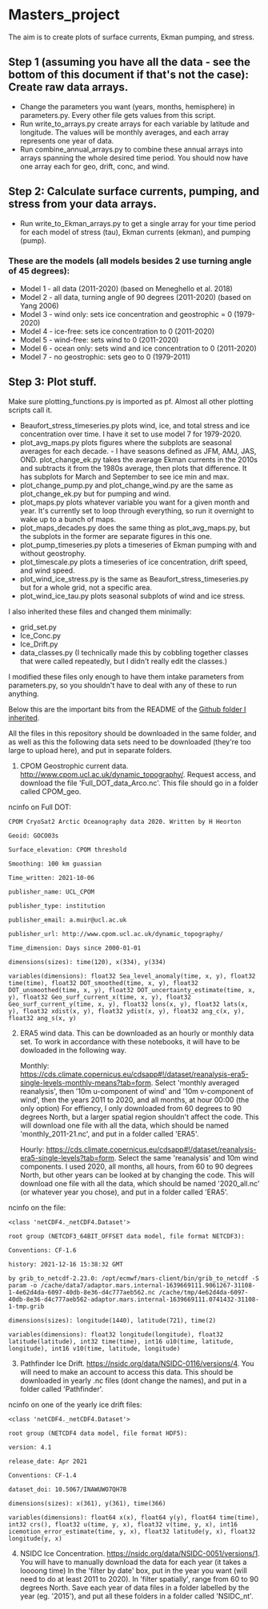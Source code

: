 # Masters_project
The aim is to create plots of surface currents, Ekman pumping, and stress.


## Step 1 (assuming you have all the data - see the bottom of this document if that's not the case): Create raw data arrays.
- Change the parameters you want (years, months, hemisphere) in parameters.py. Every other file gets values from this script.
- Run write_to_arrays.py create arrays for each variable by latitude and longitude. The values will be monthly averages, and each array represents one year of data.
- Run combine_annual_arrays.py to combine these annual arrays into arrays spanning the whole desired time period.
You should now have one array each for geo, drift, conc, and wind.

## Step 2: Calculate surface currents, pumping, and stress from your data arrays.
- Run write_to_Ekman_arrays.py to get a single array for your time period for each model of stress (tau), Ekman currents (ekman), and pumping (pump).

### These are the models (all models besides 2 use turning angle of 45 degrees):
- 	Model 1 - all data (2011-2020) (based on Meneghello et al. 2018)
-	Model 2 - all data, turning angle of 90 degrees (2011-2020) (based on Yang 2006)
-	Model 3 - wind only: sets ice concentration and geostrophic = 0 (1979-2020)
-	Model 4 - ice-free: sets ice concentration to 0 (2011-2020)
-	Model 5 - wind-free: sets wind to 0 (2011-2020)
-	Model 6 - ocean only: sets wind and ice concentration to 0 (2011-2020)
-	Model 7 - no geostrophic: sets geo to 0 (1979-2011)

## Step 3: Plot stuff.
Make sure plotting_functions.py is imported as pf. Almost all other plotting scripts call it.
- Beaufort_stress_timeseries.py plots wind, ice, and total stress and ice concentration over time. I have it set to use model 7 for 1979-2020.
- plot_avg_maps.py plots figures where the subplots are seasonal averages for each decade. - I have seasons defined as JFM, AMJ, JAS, OND.
plot_change_ek.py takes the average Ekman currents in the 2010s and subtracts it from the 1980s average, then plots that difference. It has subplots for March and September to see ice min and max.
- plot_change_pump.py and plot_change_wind.py are the same as plot_change_ek.py but for pumping and wind.
- plot_maps.py plots whatever variable you want for a given month and year. It's currently set to loop through everything, so run it overnight to wake up to a bunch of maps.
- plot_maps_decades.py does the same thing as plot_avg_maps.py, but the subplots in the former are separate figures in this one.
- plot_pump_timeseries.py plots a timeseries of Ekman pumping with and without geostrophy.
- plot_timescale.py plots a timeseries of ice concentration, drift speed, and wind speed.
- plot_wind_ice_stress.py is the same as Beaufort_stress_timeseries.py but for a whole grid, not a specific area.
- plot_wind_ice_tau.py plots seasonal subplots of wind and ice stress.

I also inherited these files and changed them minimally:
- grid_set.py
- Ice_Conc.py
- Ice_Drift.py
- data_classes.py (I technically made this by cobbling together classes that were called repeatedly,
but I didn't really edit the classes.)

I modified these files only enough to have them intake parameters from parameters.py,
so you shouldn't have to deal with any of these to run anything.

Below this are the important bits from the README of the [Github folder I inherited](https://github.com/owylie/MSci-Project-Ekman-Dynamics).


All the files in this repository should be downloaded in the same folder,
and as well as this the following data sets need to be downloaded (they're too large to upload here),
and put in separate folders.


1) CPOM Geostrophic current data. http://www.cpom.ucl.ac.uk/dynamic_topography/.
   Request access, and download the file 'Full_DOT_data_Arco.nc'.
   This file should go in a folder called CPOM_geo.

ncinfo on Full DOT:

    CPOM CryoSat2 Arctic Oceanography data 2020. Written by H Heorton
    
    Geoid: GOCO03s
    
    Surface_elevation: CPOM threshold
    
    Smoothing: 100 km guassian
    
    Time_written: 2021-10-06
    
    publisher_name: UCL_CPOM
    
    publisher_type: institution
    
    publisher_email: a.muir@ucl.ac.uk
    
    publisher_url: http://www.cpom.ucl.ac.uk/dynamic_topography/
    
    Time_dimension: Days since 2000-01-01
    
    dimensions(sizes): time(120), x(334), y(334)
    
    variables(dimensions): float32 Sea_level_anomaly(time, x, y), float32 time(time), float32 DOT_smoothed(time, x, y), float32 DOT_unsmoothed(time, x, y), float32 DOT_uncertainty_estimate(time, x, y), float32 Geo_surf_current_x(time, x, y), float32 Geo_surf_current_y(time, x, y), float32 lons(x, y), float32 lats(x, y), float32 xdist(x, y), float32 ydist(x, y), float32 ang_c(x, y), float32 ang_s(x, y)


2) ERA5 wind data. This can be downloaded as an hourly or monthly data set. To work in accordance with these notebooks, it will have to be dowloaded in the following way.

   Monthly: https://cds.climate.copernicus.eu/cdsapp#!/dataset/reanalysis-era5-single-levels-monthly-means?tab=form.
   Select 'monthly averaged reanalysis', then '10m u-component of wind' and '10m v-component of wind', then the years 2011 to 2020, and all months, at hour 00:00 (the only option)
   For effiency, I only downloaded from 60 degrees to 90 degrees North, but a larger spatial region shouldn't affect the code.
   This will download one file with all the data, which should be named 'monthly_2011-21.nc', and put in a folder called 'ERA5'.

   Hourly: https://cds.climate.copernicus.eu/cdsapp#!/dataset/reanalysis-era5-single-levels?tab=form.
   Select the same 'reanalysis' and 10m wind components. I used 2020, all months, all hours, from 60 to 90 degrees North, but other years can be looked at by changing the code.
   This will download one file with all the data, which should be named '2020_all.nc' (or whatever year you chose), and put in a folder called 'ERA5'.

ncinfo on the file:

    <class 'netCDF4._netCDF4.Dataset'>

    root group (NETCDF3_64BIT_OFFSET data model, file format NETCDF3):

    Conventions: CF-1.6
    
    history: 2021-12-16 15:38:32 GMT 
    
    by grib_to_netcdf-2.23.0: /opt/ecmwf/mars-client/bin/grib_to_netcdf -S param -o /cache/data7/adaptor.mars.internal-1639669111.9061267-31108-1-4e62d4da-6097-40db-8e36-d4c777aeb562.nc /cache/tmp/4e62d4da-6097-40db-8e36-d4c777aeb562-adaptor.mars.internal-1639669111.0741432-31108-1-tmp.grib
    
    dimensions(sizes): longitude(1440), latitude(721), time(2)
    
    variables(dimensions): float32 longitude(longitude), float32 latitude(latitude), int32 time(time), int16 u10(time, latitude, longitude), int16 v10(time, latitude, longitude)


3) Pathfinder Ice Drift. https://nsidc.org/data/NSIDC-0116/versions/4. You will need to make an account to access this data.
   This should be downloaded in yearly .nc files (dont change the names), and put in a folder called 'Pathfinder'.

ncinfo on one of the yearly ice drift files:

    <class 'netCDF4._netCDF4.Dataset'>
    
    root group (NETCDF4 data model, file format HDF5):

    version: 4.1
    
    release_date: Apr 2021
    
    Conventions: CF-1.4
    
    dataset_doi: 10.5067/INAWUWO7QH7B
    
    dimensions(sizes): x(361), y(361), time(366)
    
    variables(dimensions): float64 x(x), float64 y(y), float64 time(time), int32 crs(), float32 u(time, y, x), float32 v(time, y, x), int16 icemotion_error_estimate(time, y, x), float32 latitude(y, x), float32 longitude(y, x)



4) NSIDC Ice Concentration. https://nsidc.org/data/NSIDC-0051/versions/1. You will have to manually download the data for each year (it takes a loooong time)
   In the 'filter by date' box, put in the year you want (will need to do at least 2011 to 2020). In 'filter spatially', range from 60 to 90 degrees North.
   Save each year of data files in a folder labelled by the year (eg. '2015'), and put all these folders in a folder called 'NSIDC_nt'.
